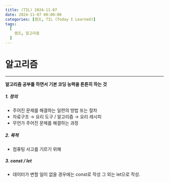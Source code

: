 ```yaml
---
title: (TIL) 2024-11-07
date: 2024-11-07 00:00:00
categories: [캠프, TIL (Today I Learned)]
tags:
  [
    캠프, 알고리즘
  ]
---
```


# 알고리즘
---

**알고리즘 공부를 하면서 기본 코딩 능력을 튼튼히 하는 것**

##### 1. 정의
- 주어진 문제를 해결하는 일련의 방법 또는 절차  
- 자료구조 → 요리 도구 / 알고리즘 → 요리 레시피  
- 무언가 주어진 문제를 해결하는 과정  

##### 2. 목적 
- 컴퓨팅 사고를 기르기 위해

##### 3. const / let
- 데이터가 변할 일이 없을 경우에는 const로 작성 그 외는 let으로 작성.


